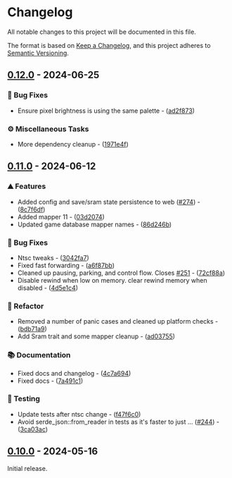 <!-- markdownlint-disable-file no-duplicate-heading -->

# Changelog

All notable changes to this project will be documented in this file.

The format is based on [Keep a Changelog](https://keepachangelog.com/en/1.0.0/),
and this project adheres to [Semantic Versioning](https://semver.org/spec/v2.0.0.html).

## [0.12.0](https://github.com/lukexor/tetanes/compare/0.11.0..0.12.0) - 2024-06-25

### 🐛 Bug Fixes


- Ensure pixel brightness is using the same palette - ([ad2f873](https://github.com/lukexor/tetanes/commit/ad2f873f5652016b96317c000b4abbe0e35de421))

### ⚙️ Miscellaneous Tasks


- More dependency cleanup - ([1971e4f](https://github.com/lukexor/tetanes/commit/1971e4f2c5aaf6f8a2d6ce2a03c978362d44afe1))


## [0.11.0](https://github.com/lukexor/tetanes/compare/0.10.0..0.11.0) - 2024-06-12

### ⛰️  Features


- Added config and save/sram state persistence to web ([#274](https://github.com/lukexor/tetanes/pull/274)) - ([8c7f6df](https://github.com/lukexor/tetanes/commit/8c7f6df4a8894b544da1c6480659ee26ea28f342))
- Added mapper 11 - ([03d2074](https://github.com/lukexor/tetanes/commit/03d2074d3d58fcf652fecb9d77f4e96e8c007aae))
- Updated game database mapper names - ([86d246b](https://github.com/lukexor/tetanes/commit/86d246be9a52b64ed4191c970c6a727a31c21cb5))

### 🐛 Bug Fixes


- Ntsc tweaks - ([3042fa7](https://github.com/lukexor/tetanes/commit/3042fa7b928faf69e10040b4eb981a4c4f8f3ce3))
- Fixed fast forwarding - ([a6f87bb](https://github.com/lukexor/tetanes/commit/a6f87bb58ac3728471f673ade821e18579686b1a))
- Cleaned up pausing, parking, and control flow. Closes [#251](https://github.com/lukexor/tetanes/pull/251) - ([72cf88a](https://github.com/lukexor/tetanes/commit/72cf88ac6991953222bd3dd1d395f7f9035c98ef))
- Disable rewind when low on memory. clear rewind memory when disabled - ([4d5e1c4](https://github.com/lukexor/tetanes/commit/4d5e1c4dbe43cceb9ab8d4c33ca832830b2d31d8))

### 🚜 Refactor


- Removed a number of panic cases and cleaned up platform checks - ([bdb71a9](https://github.com/lukexor/tetanes/commit/bdb71a96792778cb0ad6bedf44e0ef5cbfa703e4))
- Add Sram trait and some mapper cleanup - ([ad03755](https://github.com/lukexor/tetanes/commit/ad0375506644f990e726c536f29bdf62d34d9e84))

### 📚 Documentation


- Fixed docs and changelog - ([4c7a694](https://github.com/lukexor/tetanes/commit/4c7a6949e52b6734fd6a78f6d9567c70e12b3ae4))
- Fixed docs - ([7a491c1](https://github.com/lukexor/tetanes/commit/7a491c14a2cb93db489c8bcb05d65f63bd1ed9d7))

### 🧪 Testing


- Update tests after ntsc change - ([f47f6c0](https://github.com/lukexor/tetanes/commit/f47f6c08ec2678c90e66b58d1297d20a6a72090b))
- Avoid serde_json::from_reader in tests as it's faster to just … ([#244](https://github.com/lukexor/tetanes/pull/244)) - ([3ca03ac](https://github.com/lukexor/tetanes/commit/3ca03ac68fab4d809dee39466fd661f887d2575d))


## [0.10.0](https://github.com/lukexor/tetanes/compare/tetanes-v0.9.0..tetanes-core-v0.10.0) - 2024-05-16

Initial release.
